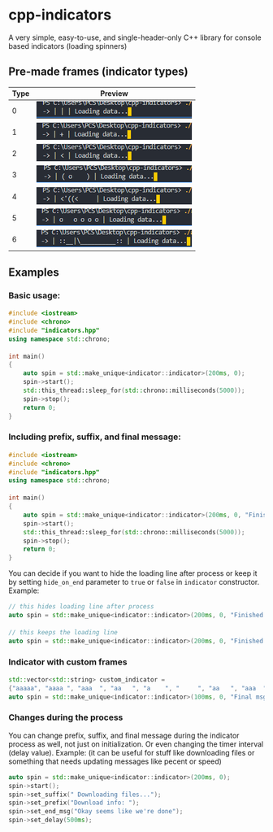 # cpp-indicators

A very simple, easy-to-use, and single-header-only C++ library for console based indicators (loading spinners)

## Pre-made frames (indicator types)
| Type | Preview                                                                                          |
|------|--------------------------------------------------------------------------------------------------|
| 0    | ![ScreenShot](https://raw.githubusercontent.com/AmyrAhmady/cpp-indicators/master/previews/0.gif) |
| 1    | ![ScreenShot](https://raw.githubusercontent.com/AmyrAhmady/cpp-indicators/master/previews/1.gif) |
| 2    | ![ScreenShot](https://raw.githubusercontent.com/AmyrAhmady/cpp-indicators/master/previews/2.gif) |
| 3    | ![ScreenShot](https://raw.githubusercontent.com/AmyrAhmady/cpp-indicators/master/previews/3.gif) |
| 4    | ![ScreenShot](https://raw.githubusercontent.com/AmyrAhmady/cpp-indicators/master/previews/4.gif) |
| 5    | ![ScreenShot](https://raw.githubusercontent.com/AmyrAhmady/cpp-indicators/master/previews/5.gif) |
| 6    | ![ScreenShot](https://raw.githubusercontent.com/AmyrAhmady/cpp-indicators/master/previews/6.gif) |

## Examples

### Basic usage:

```cpp
#include <iostream>
#include <chrono>
#include "indicators.hpp"
using namespace std::chrono;

int main()
{
    auto spin = std::make_unique<indicator::indicator>(200ms, 0);
    spin->start();
    std::this_thread::sleep_for(std::chrono::milliseconds(5000));
    spin->stop();
    return 0;
}
```


### Including prefix, suffix, and final message:

```cpp
#include <iostream>
#include <chrono>
#include "indicators.hpp"
using namespace std::chrono;

int main()
{
    auto spin = std::make_unique<indicator::indicator>(200ms, 0, "Finished loading some data", "Process info: ", " Loading data...");
    spin->start();
    std::this_thread::sleep_for(std::chrono::milliseconds(5000));
    spin->stop();
    return 0;
}
```

You can decide if you want to hide the loading line after process or keep it
by setting `hide_on_end` parameter to `true` or `false` in `indicator` constructor. Example:
```cpp
// this hides loading line after process
auto spin = std::make_unique<indicator::indicator>(200ms, 0, "Finished loading some data", "Process info: ", " Loading data...", true);

// this keeps the loading line
auto spin = std::make_unique<indicator::indicator>(200ms, 0, "Finished loading some data", "Process info: ", " Loading data...", false);
```

### Indicator with custom frames

```cpp
std::vector<std::string> custom_indicator = 
{"aaaaa", "aaaa ", "aaa  ", "aa   ", "a    ", "     ", "aa   ", "aaa  ", "aaaa ", "aaaaa", " aaaa", "  aaa", "   aa", "    a", "     ", "   aa", "  aaa", " aaaa"};
auto spin = std::make_unique<indicator::indicator>(100ms, 0, "Final msg", "prefix", "suffix", false, custom_indicator);
```

### Changes during the process

You can change prefix, suffix, and final message during the indicator process as well, not just on initialization.
Or even changing the timer interval (delay value). Example:
(it can be useful for stuff like downloading files or something that needs updating messages like pecent or speed)
```cpp
auto spin = std::make_unique<indicator::indicator>(200ms, 0);
spin->start();
spin->set_suffix(" Downloading files...");
spin->set_prefix("Download info: ");
spin->set_end_msg("Okay seems like we're done");
spin->set_delay(500ms);
```